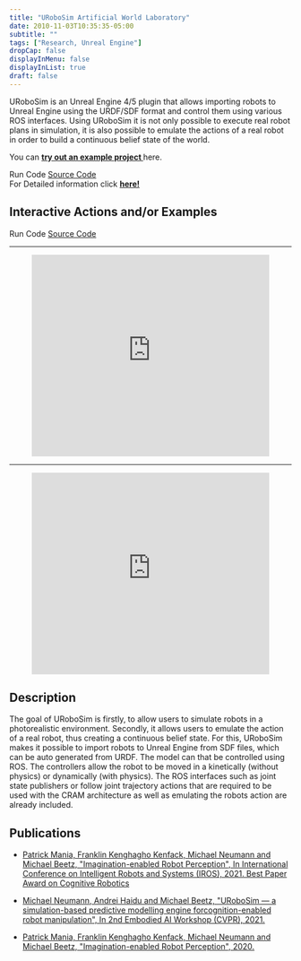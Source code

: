 ```yaml
---
title: "URoboSim Artificial World Laboratory"
date: 2010-11-03T10:35:35-05:00
subtitle: ""
tags: ["Research, Unreal Engine"]
dropCap: false
displayInMenu: false
displayInList: true
draft: false
---
```


URoboSim is an Unreal Engine 4/5 plugin that allows importing robots
to Unreal Engine using the URDF/SDF format and control them using various ROS interfaces.
Using URoboSim it is not only possible to execute real robot plans in
simulation, it is also possible to emulate the actions of a real robot in order
to build a continuous belief state of the world.

You can <a class="btn btn-success" target="_blank" href="https://github.com/urobosim/DemoProject"><b>try out an example project </b></a> here.


<div class="hidde-after-preview">
<a class="btn btn-primary" disabled target="_blank">Run Code</a>
<a class="btn btn-success" target="_blank" href="https://github.com/urobosim/URoboSim">Source Code</a>
</div>

<div class="hidde-after-preview">
  For Detailed information click
  <a class="btn btn-success" target="_blank" href="urobosim"><b>here!</b></a>
</div>

<!--more-->


Interactive Actions and/or Examples
---
<div>
<a class="btn btn-primary" disabled target="_blank">Run Code</a>
<a class="btn btn-success" target="_blank" href="https://github.com/urobosim/URoboSim">Source Code</a>
</div>

---
<figure class="video_container">
  <iframe width="100%" height="360" src="https://www.youtube.com/embed/C8b3CTWFE8o?si=6PKbxz4bf5HGkM5O" title="YouTube video player" frameborder="0" allow="accelerometer; autoplay; clipboard-write; encrypted-media; gyroscope; picture-in-picture; web-share" allowfullscreen="true"></iframe>
</figure>

---
<figure class="video_container">
  <iframe width="100%" height="360" src="https://www.youtube.com/embed/feCqV_-n9Pw?si=cAzNClyLYloZwidg" title="YouTube video player" frameborder="0" allow="accelerometer; autoplay; clipboard-write; encrypted-media; gyroscope; picture-in-picture; web-share" allowfullscreen="true"></iframe>
</figure>

Description
---

The goal of URoboSim is firstly, to allow users to simulate robots in a
photorealistic environment. Secondly, it allows users to emulate the action of a
real robot, thus creating a continuous belief state. For this, URoboSim makes it
possible to import robots to Unreal Engine from SDF files, which can be auto
generated from URDF. The model can that be controlled using ROS. The controllers
allow the robot to be moved in a kinetically (without physics) or dynamically (with physics).
The ROS interfaces such as joint state publishers or follow joint trajectory
actions that are required to be used with the CRAM architecture as well as
emulating the robots action are already included.


Publications
---
- [Patrick Mania, Franklin Kenghagho Kenfack, Michael Neumann and Michael Beetz, "Imagination-enabled Robot Perception", In International Conference on Intelligent Robots and Systems (IROS), 2021. Best Paper Award on Cognitive Robotics]()

- [Michael Neumann, Andrei Haidu and Michael Beetz, "URoboSim — a simulation-based predictive modelling engine forcognition-enabled robot manipulation", In 2nd Embodied AI Workshop (CVPR), 2021.](https://embodied-ai.org/papers/URoboSim.pdf)

- [Patrick Mania, Franklin Kenghagho Kenfack, Michael Neumann and Michael Beetz, "Imagination-enabled Robot Perception", 2020.](https://arxiv.org/abs/2011.11397)
